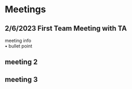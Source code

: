 # Meetings
## 2/6/2023 First Team Meeting with TA

  meeting info <br>
• bullet point
## meeting 2

## meeting 3








